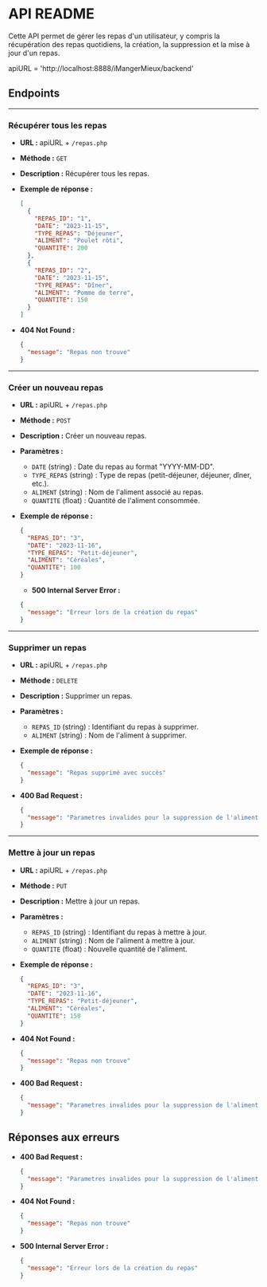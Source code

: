 # API README

Cette API permet de gérer les repas d'un utilisateur, y compris la récupération des repas quotidiens, la création, la suppression et la mise à jour d'un repas.

apiURL = 'http://localhost:8888/iMangerMieux/backend'

## Endpoints
_______________________________________________________________

### Récupérer tous les repas

- **URL :** apiURL + `/repas.php`

- **Méthode :** `GET`

- **Description :** Récupérer tous les repas.

- **Exemple de réponse :**
  ```json
  [
    {
      "REPAS_ID": "1",
      "DATE": "2023-11-15",
      "TYPE_REPAS": "Déjeuner",
      "ALIMENT": "Poulet rôti",
      "QUANTITE": 200
    },
    {
      "REPAS_ID": "2",
      "DATE": "2023-11-15",
      "TYPE_REPAS": "Dîner",
      "ALIMENT": "Pomme de terre",
      "QUANTITE": 150
    }
  ]
  ```


- **404 Not Found :**
  ```json
  {
    "message": "Repas non trouve"
  }
  ```
_______________________________________________________________

### Créer un nouveau repas

- **URL :** apiURL + `/repas.php`

- **Méthode :** `POST`

- **Description :** Créer un nouveau repas.

- **Paramètres :**
  - `DATE` (string) : Date du repas au format "YYYY-MM-DD".
  - `TYPE_REPAS` (string) : Type de repas (petit-déjeuner, déjeuner, dîner, etc.).
  - `ALIMENT` (string) : Nom de l'aliment associé au repas.
  - `QUANTITE` (float) : Quantité de l'aliment consommée.

- **Exemple de réponse :**
  ```json
  {
    "REPAS_ID": "3",
    "DATE": "2023-11-16",
    "TYPE_REPAS": "Petit-déjeuner",
    "ALIMENT": "Céréales",
    "QUANTITE": 100
  }
  ```

  - **500 Internal Server Error :**
  ```json
  {
    "message": "Erreur lors de la création du repas"
  }
  ```
_______________________________________________________________

### Supprimer un repas

- **URL :** apiURL + `/repas.php`

- **Méthode :** `DELETE`

- **Description :** Supprimer un repas.

- **Paramètres :**
  - `REPAS_ID` (string) : Identifiant du repas à supprimer.
  - `ALIMENT` (string) : Nom de l'aliment à supprimer.

- **Exemple de réponse :**
  ```json
  {
    "message": "Repas supprimé avec succès"
  }
  ```

- **400 Bad Request :**
  ```json
  {
    "message": "Parametres invalides pour la suppression de l'aliment"
  }
  ```
_______________________________________________________________

### Mettre à jour un repas

- **URL :** apiURL + `/repas.php`

- **Méthode :** `PUT`

- **Description :** Mettre à jour un repas.

- **Paramètres :**
  - `REPAS_ID` (string) : Identifiant du repas à mettre à jour.
  - `ALIMENT` (string) : Nom de l'aliment à mettre à jour.
  - `QUANTITE` (float) : Nouvelle quantité de l'aliment.

- **Exemple de réponse :**
  ```json
  {
    "REPAS_ID": "3",
    "DATE": "2023-11-16",
    "TYPE_REPAS": "Petit-déjeuner",
    "ALIMENT": "Céréales",
    "QUANTITE": 150
  }
  ```

- **404 Not Found :**
  ```json
  {
    "message": "Repas non trouve"
  }
  ```

- **400 Bad Request :**
  ```json
  {
    "message": "Parametres invalides pour la suppression de l'aliment"
  }
  ```






## Réponses aux erreurs

- **400 Bad Request :**
  ```json
  {
    "message": "Parametres invalides pour la suppression de l'aliment"
  }
  ```

- **404 Not Found :**
  ```json
  {
    "message": "Repas non trouve"
  }
  ```

- **500 Internal Server Error :**
  ```json
  {
    "message": "Erreur lors de la création du repas"
  }
  ```

